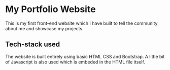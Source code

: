 # My Portfolio Website

This is my first front-end website which I have built to tell the community about me and showcase my projects. 

## Tech-stack used 

The website is built entirely using basic HTML CSS and Bootstrap. A little bit of Javascript is also used which is embeded in the HTML file itself.  
